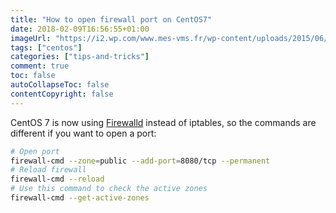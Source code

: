 ```yaml
---
title: "How to open firewall port on CentOS7"
date: 2018-02-09T16:56:55+01:00
imageUrl: "https://i2.wp.com/www.mes-vms.fr/wp-content/uploads/2015/06/centos.jpg?resize=648%2C330&ssl=1"
tags: ["centos"]
categories: ["tips-and-tricks"]
comment: true
toc: false
autoCollapseToc: false
contentCopyright: false
---
```


<!--more-->

CentOS 7 is now using [Firewalld](https://fedoraproject.org/wiki/Firewalld) instead of iptables, so the commands are different if you want to open a port:

```bash
# Open port
firewall-cmd --zone=public --add-port=8080/tcp --permanent
# Reload firewall
firewall-cmd --reload
# Use this command to check the active zones
firewall-cmd --get-active-zones
```

